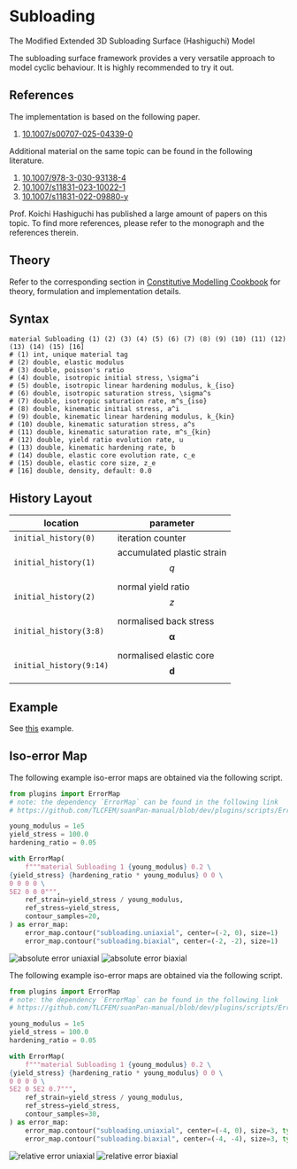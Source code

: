 # Subloading

The Modified Extended 3D Subloading Surface (Hashiguchi) Model

The subloading surface framework provides a very versatile approach to model cyclic behaviour.
It is highly recommended to try it out.

## References

The implementation is based on the following paper.

1. [10.1007/s00707-025-04339-0](https://doi.org/10.1007/s00707-025-04339-0)

Additional material on the same topic can be found in the following literature.

1. [10.1007/978-3-030-93138-4](https://doi.org/10.1007/978-3-030-93138-4)
2. [10.1007/s11831-023-10022-1](https://doi.org/10.1007/s11831-023-10022-1)
3. [10.1007/s11831-022-09880-y](https://doi.org/10.1007/s11831-022-09880-y)

Prof. Koichi Hashiguchi has published a large amount of papers on this topic.
To find more references, please refer to the monograph and the references therein.

## Theory

Refer to the corresponding section
in [Constitutive Modelling Cookbook](https://github.com/TLCFEM/constitutive-modelling-cookbook/releases/download/latest/COOKBOOK.pdf)
for theory, formulation and implementation details.

## Syntax

```text
material Subloading (1) (2) (3) (4) (5) (6) (7) (8) (9) (10) (11) (12) (13) (14) (15) [16]
# (1) int, unique material tag
# (2) double, elastic modulus
# (3) double, poisson's ratio
# (4) double, isotropic initial stress, \sigma^i
# (5) double, isotropic linear hardening modulus, k_{iso}
# (6) double, isotropic saturation stress, \sigma^s
# (7) double, isotropic saturation rate, m^s_{iso}
# (8) double, kinematic initial stress, a^i
# (9) double, kinematic linear hardening modulus, k_{kin}
# (10) double, kinematic saturation stress, a^s
# (11) double, kinematic saturation rate, m^s_{kin}
# (12) double, yield ratio evolution rate, u
# (13) double, kinematic hardening rate, b
# (14) double, elastic core evolution rate, c_e
# (15) double, elastic core size, z_e
# [16] double, density, default: 0.0
```

## History Layout

| location                | parameter                                  |
| ----------------------- | ------------------------------------------ |
| `initial_history(0)`    | iteration counter                          |
| `initial_history(1)`    | accumulated plastic strain $$q$$           |
| `initial_history(2)`    | normal yield ratio $$z$$                   |
| `initial_history(3:8)`  | normalised back stress $$\mathbf{\alpha}$$ |
| `initial_history(9:14)` | normalised elastic core $$\mathbf{d}$$     |

## Example

See [this](../../../../Example/Structural/Statics/calibration-subloading.md) example.

## Iso-error Map

The following example iso-error maps are obtained via the following script.

```py
from plugins import ErrorMap
# note: the dependency `ErrorMap` can be found in the following link
# https://github.com/TLCFEM/suanPan-manual/blob/dev/plugins/scripts/ErrorMap.py

young_modulus = 1e5
yield_stress = 100.0
hardening_ratio = 0.05

with ErrorMap(
    f"""material Subloading 1 {young_modulus} 0.2 \
{yield_stress} {hardening_ratio * young_modulus} 0 0 \
0 0 0 0 \
5E2 0 0 0""",
    ref_strain=yield_stress / young_modulus,
    ref_stress=yield_stress,
    contour_samples=20,
) as error_map:
    error_map.contour("subloading.uniaxial", center=(-2, 0), size=1)
    error_map.contour("subloading.biaxial", center=(-2, -2), size=1)
```

![absolute error uniaxial](subloading.uniaxial.abs.error.svg)
![absolute error biaxial](subloading.biaxial.abs.error.svg)

The following example iso-error maps are obtained via the following script.

```py
from plugins import ErrorMap
# note: the dependency `ErrorMap` can be found in the following link
# https://github.com/TLCFEM/suanPan-manual/blob/dev/plugins/scripts/ErrorMap.py

young_modulus = 1e5
yield_stress = 100.0
hardening_ratio = 0.05

with ErrorMap(
    f"""material Subloading 1 {young_modulus} 0.2 \
{yield_stress} {hardening_ratio * young_modulus} 0 0 \
0 0 0 0 \
5E2 0 5E2 0.7""",
    ref_strain=yield_stress / young_modulus,
    ref_stress=yield_stress,
    contour_samples=30,
) as error_map:
    error_map.contour("subloading.uniaxial", center=(-4, 0), size=3, type="rel")
    error_map.contour("subloading.biaxial", center=(-4, -4), size=3, type="rel")
```

![relative error uniaxial](subloading.uniaxial.rel.error.svg)
![relative error biaxial](subloading.biaxial.rel.error.svg)

